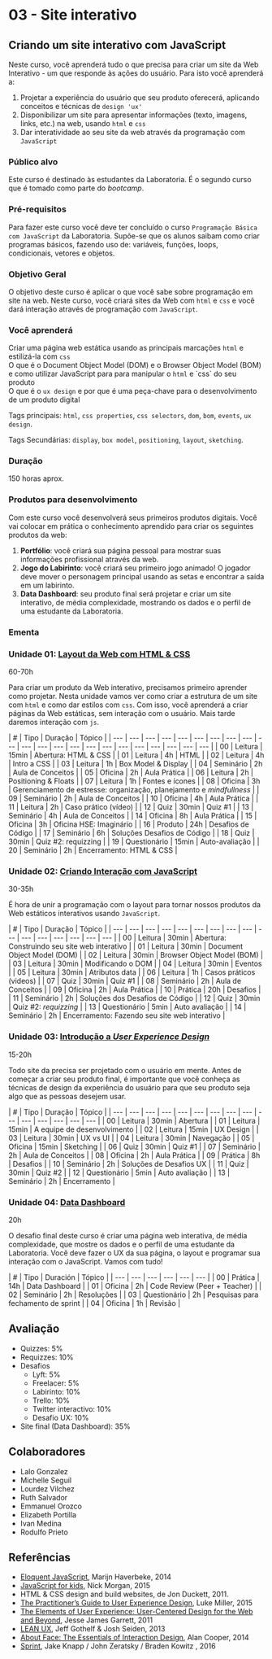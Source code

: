 # 03 - Site interativo

##  Criando um site interativo com JavaScript

  
Neste curso, você aprenderá tudo o que precisa para criar um site da Web Interativo - um que responde às ações do usuário. Para isto você aprenderá a:  
  
1. Projetar a experiência do usuário que seu produto oferecerá, aplicando conceitos e técnicas de `design 'ux'`  
2. Disponibilizar um site para apresentar informações \(texto, imagens, links, etc.\) na web, usando `html` e `css`  
3. Dar interatividade ao seu site da web através da programação com `JavaScript`  


### Público alvo

Este curso é destinado às estudantes da Laboratoria. É o segundo curso que é tomado como parte do _bootcamp_. 

### Pré-requisitos

Para fazer este curso você deve ter concluído o curso `Programação Básica com JavaScript` da Laboratoria. Supõe-se que os alunos saibam como criar programas básicos, fazendo uso de: variáveis, funções, loops, condicionais, vetores e objetos.

### Objetivo Geral

O objetivo deste curso é aplicar o que você sabe sobre programação em site na web. Neste curso, você criará sites da Web com `html` e `css` e você dará interação através de programação com `JavaScript`.

### Você aprenderá

Criar uma página web estática usando as principais marcações `html` e estilizá-la com `css`  
O que é o Document Object Model \(DOM\) e o Browser Object Model \(BOM\) e como utilizar JavaScript para para manipular o `html` e \`css\` do seu produto  
O que é o `ux design` e por que é uma peça-chave para o desenvolvimento de um produto digital  
  
Tags principais: `html`, `css properties`, `css selectors`, `dom`, `bom`, `events`, `ux design`.  
  
Tags Secundárias: `display`, `box model`, `positioning`, `layout`, `sketching`.  


### Duração

150 horas aprox.

### Produtos para desenvolvimento

Com este curso você desenvolverá seus primeiros produtos digitais. Você vai colocar em prática o conhecimento aprendido para criar os seguintes produtos da web:  
  
1. **Portfólio**: você criará sua página pessoal para mostrar suas informações profissional através da web.  
2. **Jogo do Labirinto**: você criará seu primeiro jogo animado! O jogador deve mover o personagem principal usando as setas e encontrar a saída em um labirinto.  
3. **Data Dashboard**: seu produto final será projetar e criar um site interativo, de média complexidade, mostrando os dados e o perfil de uma estudante da Laboratoria.

### Ementa

### Unidade 01: [Layout da Web com HTML & CSS](https://github.com/Laboratoria/curricula-js/blob/03-interactive/03-interactive-site/00-html-and-css)

60-70h

Para criar um produto da Web interativo, precisamos primeiro aprender como projetar. Nesta unidade vamos ver como criar a estrutura de um site com `html` e como dar estilos com `css`. Com isso, você aprenderá a criar páginas da Web estáticas, sem interação com o usuário. Mais tarde daremos interação com `js`.

| \# | Tipo | Duração | Tópico |
| --- | --- | --- | --- | --- | --- | --- | --- | --- | --- | --- | --- | --- | --- | --- | --- | --- | --- | --- | --- | --- | --- |
| 00 | Leitura | 15min | Abertura: HTML & CSS |
| 01 | Leitura | 4h | HTML |
| 02 | Leitura | 4h | Intro a CSS |
| 03 | Leitura | 1h | Box Model & Display |
| 04 | Seminário | 2h | Aula de Conceitos |
| 05 | Oficina | 2h | Aula Prática |
| 06 | Leitura | 2h | Positioning & Floats |
| 07 | Leitura | 1h | Fontes e ícones |
| 08 | Oficina | 3h | Gerenciamento de estresse: organização, planejamento e _mindfullness_ |
| 09 | Seminário | 2h | Aula de Conceitos |
| 10 | Oficina | 4h | Aula Prática |
| 11 | Leitura | 2h | Caso prático \(vídeo\) |
| 12 | Quiz | 30min | Quiz \#1 |
| 13 | Seminário | 4h | Aula de Conceitos |
| 14 | Oficina | 8h | Aula Prática |
| 15 | Oficina | 3h | Oficina HSE: Imaginário |
| 16 | Produto | 24h | Desafios de Código |
| 17 | Seminário | 6h | Soluções Desafios de Código |
| 18 | Quiz | 30min | Quiz \#2: requizzing |
| 19 | Questionário | 15min | Auto-avaliação |
| 20 | Seminário | 2h | Encerramento: HTML & CSS |

### Unidade 02: [Criando Interação com JavaScript](https://github.com/Laboratoria/curricula-js/blob/03-interactive/03-interactive-site/01-making-your-site-interactive)

 30-35h

É hora de unir a programação com o layout para tornar nossos produtos da Web estáticos interativos usando `JavaScript`.

| \# | Tipo | Duração | Tópico |
| --- | --- | --- | --- | --- | --- | --- | --- | --- | --- | --- | --- | --- | --- | --- | --- |
| 00 | Leitura | 30min | Abertura: Construindo seu site web interativo |
| 01 | Leitura | 30min | Document Object Model \(DOM\) |
| 02 | Leitura | 30min | Browser Object Model \(BOM\) |
| 03 | Leitura | 30min | Modificando o DOM |
| 04 | Leitura | 30min | Eventos |
| 05 | Leitura | 30min | Atributos data |
| 06 | Leitura | 1h | Casos práticos \(videos\) |
| 07 | Quiz | 30min | Quiz \#1 |
| 08 | Seminário | 2h | Aula de Conceitos |
| 09 | Oficina | 2h | Aula Prática |
| 10 | Prática | 20h | Desafios |
| 11 | Seminário | 2h | Soluções dos Desafios de Código |
| 12 | Quiz | 30min | Quiz \#2: _requizzing_ |
| 13 | Questionário | 5min | Auto avaliação |
| 14 | Seminário | 2h | Encerramento: Fazendo seu site web interativo |

### Unidade 03: [Introdução a _User Experience Design_](https://github.com/Laboratoria/curricula-js/blob/03-interactive/03-interactive-site/02-ux-design)

 15-20h

Todo site da precisa ser projetado com o usuário em mente. Antes de começar a criar seu produto final, é importante que você conheça as técnicas de design da experiência do usuário para que seu produto seja algo que as pessoas desejem usar.

| \# | Tipo | Duração | Tópico |
| --- | --- | --- | --- | --- | --- | --- | --- | --- | --- | --- | --- | --- | --- | --- |
| 00 | Leitura | 30min | Abertura |
| 01 | Leitura | 15min |  A equipe de desenvolvimento |
| 02 | Leitura | 15min | UX Design |
| 03 | Leitura | 30min | UX vs UI |
| 04 | Leitura | 30min | Navegação |
| 05 | Oficina | 15min | Sketching |
| 06 | Quiz | 30min | Quiz \#1 |
| 07 | Seminário | 2h | Aula de Conceitos |
| 08 | Oficina | 2h | Aula Prática |
| 09 | Prática | 8h | Desafios |
| 10 | Seminário | 2h | Soluções de Desafios UX |
| 11 | Quiz | 30min | Quiz \#2 |
| 12 | Questionário | 5min | Auto avaliação |
| 13 | Seminário | 2h | Encerramento |

### Unidade 04: [Data Dashboard](https://github.com/Laboratoria/curricula-js/blob/03-interactive/03-interactive-site/03-data-dashboard)

 20h

 O desafio final deste curso é criar uma página web interativa, de média complexidade, que mostre os dados e o perfil de uma estudante da Laboratoria. Você deve fazer o UX da sua página, o layout e programar sua interação com o JavaScript. Vamos com tudo!

| \# | Tipo | Duración | Tópico |
| --- | --- | --- | --- | --- | --- |
| 00 | Prática | 14h | Data Dashboard |
| 01 | Oficina | 2h | Code Review \(Peer + Teacher\) |
| 02 | Seminário | 2h | Resoluções |
| 03 | Questionário | 2h | Pesquisas para fechamento de sprint |
| 04 | Oficina | 1h | Revisão |



## Avaliação

* Quizzes: 5%
* Requizzes: 10%
* Desafios
  * Lyft: 5%
  * Freelacer: 5%
  * Labirinto: 10%
  * Trello: 10%
  * Twitter interactivo: 10%
  * Desafio UX: 10%
* Site final \(Data Dashboard\): 35%

## Colaboradores

* Lalo Gonzalez
* Michelle Seguil
* Lourdez Vilchez
* Ruth Salvador
* Emmanuel Orozco
* Elizabeth Portilla
* Ivan Medina
* Rodulfo Prieto

## Referências

* [Eloquent JavaScript](http://eloquentjavascript.net/), Marijn Haverbeke, 2014
* [JavaScript for kids](http://pepa.holla.cz/wp-content/uploads/2015/11/JavaScript-for-Kids.pdf), Nick Morgan, 2015
* HTML & CSS design and build websites, de Jon Duckett, 2011.
* [The Practitioner’s Guide to User Experience Design](https://www.amazon.com/Practitioners-Guide-User-Experience-Design/dp/1455548588/ref=sr_1_1?ie=UTF8&qid=1500431556&sr=8-1&keywords=practitioners+guide+to+user+experience), Luke Miller, 2015
* [The Elements of User Experience: User-Centered Design for the Web and Beyond](https://www.amazon.com/Elements-User-Experience-User-Centered-Design/dp/0321683684/ref=sr_1_1?ie=UTF8&qid=1500431528&sr=8-1&keywords=elements+of+user+experience), Jesse James Garrett, 2011
* [LEAN UX](https://www.amazon.com/Lean-UX-Designing-Great-Products/dp/1491953608/ref=sr_1_1?ie=UTF8&qid=1500431693&sr=8-1&keywords=lean+ux), Jeff Gothelf & Josh Seiden, 2013
* [About Face: The Essentials of Interaction Design](https://www.amazon.com/About-Face-Essentials-Interaction-Design/dp/1118766571/ref=sr_1_2?ie=UTF8&qid=1500431746&sr=8-2&keywords=about+face), Alan Cooper, 2014
* [Sprint](http://www.thesprintbook.com/), Jake Knapp / John Zeratsky / Braden Kowitz , 2016

